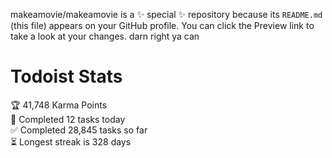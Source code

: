 makeamovie/makeamovie is a ✨ special ✨ repository because its `README.md` (this file) appears on your GitHub profile.
You can click the Preview link to take a look at your changes. darn right ya can

# Todoist Stats

<!-- TODO-IST:START -->
🏆  41,748 Karma Points           
🌸  Completed 12 tasks today           
✅  Completed 28,845 tasks so far           
⏳  Longest streak is 328 days
<!-- TODO-IST:END -->